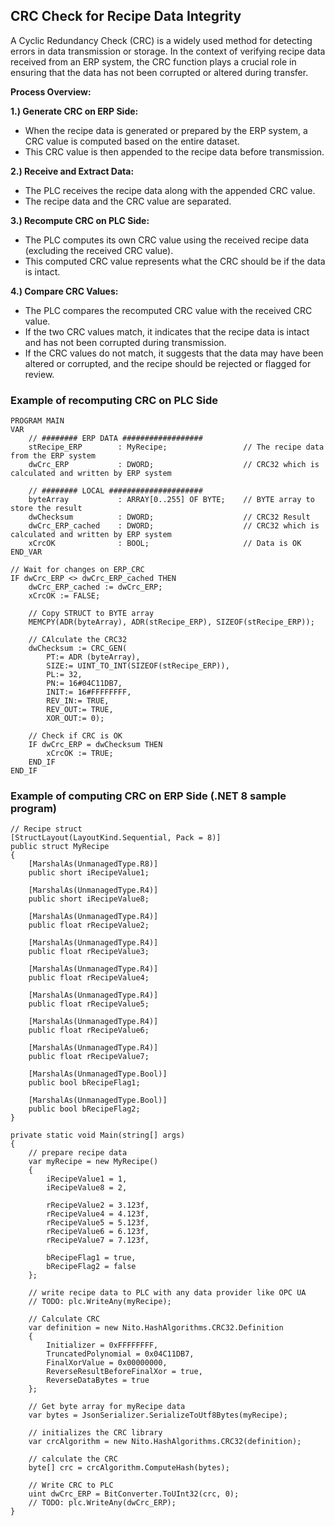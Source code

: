 ## CRC Check for Recipe Data Integrity
A Cyclic Redundancy Check (CRC) is a widely used method for detecting errors in data transmission or storage. In the context of verifying recipe data received from an ERP system, the CRC function plays a crucial role in ensuring that the data has not been corrupted or altered during transfer.

**Process Overview:**

**1.) Generate CRC on ERP Side:**
* When the recipe data is generated or prepared by the ERP system, a CRC value is computed based on the entire dataset.
* This CRC value is then appended to the recipe data before transmission.

**2.) Receive and Extract Data:**
* The PLC receives the recipe data along with the appended CRC value.
* The recipe data and the CRC value are separated.

**3.) Recompute CRC on PLC Side:**
* The PLC computes its own CRC value using the received recipe data (excluding the received CRC value).
* This computed CRC value represents what the CRC should be if the data is intact.

**4.) Compare CRC Values:**
* The PLC compares the recomputed CRC value with the received CRC value.
* If the two CRC values match, it indicates that the recipe data is intact and has not been corrupted during transmission.
* If the CRC values do not match, it suggests that the data may have been altered or corrupted, and the recipe should be rejected or flagged for review.

### Example of recomputing CRC on PLC Side
```
PROGRAM MAIN
VAR
	// ######## ERP DATA ##################
	stRecipe_ERP		: MyRecipe;             	// The recipe data from the ERP system
	dwCrc_ERP			: DWORD;			 		// CRC32 which is calculated and written by ERP system
	
	// ######## LOCAL #####################
	byteArray			: ARRAY[0..255] OF BYTE;	// BYTE array to store the result
	dwChecksum			: DWORD;					// CRC32 Result
	dwCrc_ERP_cached	: DWORD;			 		// CRC32 which is calculated and written by ERP system
	xCrcOK				: BOOL;						// Data is OK
END_VAR
```
```
// Wait for changes on ERP_CRC
IF dwCrc_ERP <> dwCrc_ERP_cached THEN
	dwCrc_ERP_cached := dwCrc_ERP;
	xCrcOK := FALSE;
	
	// Copy STRUCT to BYTE array
	MEMCPY(ADR(byteArray), ADR(stRecipe_ERP), SIZEOF(stRecipe_ERP));
	
	// CAlculate the CRC32
	dwChecksum := CRC_GEN(
		PT:= ADR (byteArray), 
		SIZE:= UINT_TO_INT(SIZEOF(stRecipe_ERP)), 
		PL:= 32, 
		PN:= 16#04C11DB7, 
		INIT:= 16#FFFFFFFF, 
		REV_IN:= TRUE, 
		REV_OUT:= TRUE, 
		XOR_OUT:= 0);

	// Check if CRC is OK
	IF dwCrc_ERP = dwChecksum THEN
		xCrcOK := TRUE;
	END_IF
END_IF
```

### Example of computing CRC on ERP Side (.NET 8 sample program)
```
// Recipe struct
[StructLayout(LayoutKind.Sequential, Pack = 8)]
public struct MyRecipe
{
	[MarshalAs(UnmanagedType.R8)]
	public short iRecipeValue1;

	[MarshalAs(UnmanagedType.R4)]
	public short iRecipeValue8;

	[MarshalAs(UnmanagedType.R4)]
	public float rRecipeValue2;

	[MarshalAs(UnmanagedType.R4)]
	public float rRecipeValue3;

	[MarshalAs(UnmanagedType.R4)]
	public float rRecipeValue4;

	[MarshalAs(UnmanagedType.R4)]
	public float rRecipeValue5;

	[MarshalAs(UnmanagedType.R4)]
	public float rRecipeValue6;

	[MarshalAs(UnmanagedType.R4)]
	public float rRecipeValue7;

	[MarshalAs(UnmanagedType.Bool)]
	public bool bRecipeFlag1;

	[MarshalAs(UnmanagedType.Bool)]
	public bool bRecipeFlag2;
}
```
```
private static void Main(string[] args)
{
	// prepare recipe data
	var myRecipe = new MyRecipe()
	{
		iRecipeValue1 = 1,
		iRecipeValue8 = 2,

		rRecipeValue2 = 3.123f,
		rRecipeValue4 = 4.123f,
		rRecipeValue5 = 5.123f,
		rRecipeValue6 = 6.123f,
		rRecipeValue7 = 7.123f,

		bRecipeFlag1 = true,
		bRecipeFlag2 = false
	};

	// write recipe data to PLC with any data provider like OPC UA
	// TODO: plc.WriteAny(myRecipe);

	// Calculate CRC
	var definition = new Nito.HashAlgorithms.CRC32.Definition
	{
		Initializer = 0xFFFFFFFF,
		TruncatedPolynomial = 0x04C11DB7,
		FinalXorValue = 0x00000000,
		ReverseResultBeforeFinalXor = true,
		ReverseDataBytes = true
	};

	// Get byte array for myRecipe data
	var bytes = JsonSerializer.SerializeToUtf8Bytes(myRecipe);

	// initializes the CRC library
	var crcAlgorithm = new Nito.HashAlgorithms.CRC32(definition);

	// calculate the CRC
	byte[] crc = crcAlgorithm.ComputeHash(bytes);

	// Write CRC to PLC
	uint dwCrc_ERP = BitConverter.ToUInt32(crc, 0);
	// TODO: plc.WriteAny(dwCrc_ERP);
}
```
